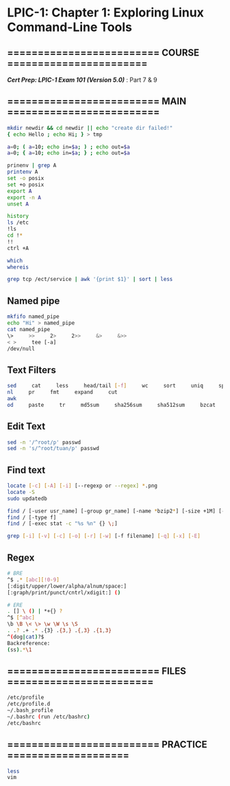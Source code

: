 # LPIC-1: Chapter 1: Exploring Linux Command-Line Tools

## ========================= COURSE =======================

***Cert Prep: LPIC-1 Exam 101 (Version 5.0)*** : Part 7 & 9

## ========================= MAIN =========================

```bash
mkdir newdir && cd newdir || echo "create dir failed!"
{ echo Hello ; echo Hi; } > tmp

a=0; ( a=10; echo in=$a; ) ; echo out=$a
a=0; { a=10; echo in=$a; } ; echo out=$a

prinenv | grep A
printenv A
set -o posix
set +o posix
export A
export -n A
unset A

history
ls /etc
!ls
cd !*
!!
ctrl +A

which
whereis

grep tcp /ect/service | awk '{print $1}' | sort | less
```

## Named pipe

```bash
mkfifo named_pipe
echo "Hi" > named_pipe
cat named_pipe
\>     >>     2>     2>>     &>     &>>
< >     tee [-a]
/dev/null
```

## Text Filters

```bash
sed     cat     less     head/tail [-f]     wc     sort     uniq     split/join
nl     pr     fmt     expand     cut
awk
od     paste     tr     md5sum     sha256sum     sha512sum     bzcat     xzcat     zcat
```

## Edit Text

```bash
sed -n '/^root/p' passwd
sed -n 's/^root/tuan/p' passwd
```

## Find text

```bash
locate [-c] [-A] [-i] [--regexp or --regex] *.png
locate -S
sudo updatedb

find / [-user usr_name] [-group gr_name] [-name *bzip2*] [-size +1M] [-mtime -1]
find / [-type f]
find / [-exec stat -c "%s %n" {} \;]

grep [-i] [-v] [-c] [-o] [-r] [-w] [-f filename] [-q] [-x] [-E]
```

## Regex

```bash
# BRE
^$ .* [abc][!0-9]
[:digit/upper/lower/alpha/alnum/space:]
[:graph/print/punct/cntrl/xdigit:] ()
```

```bash
# ERE
. [] \ () | *+{} ?
^$ [^abc]
\b \B \< \> \w \W \s \S
. .? .+ .* .{3} .{3,} .{,3} .{1,3}
^(dog|cat)?$
Backreference:
(ss).*\1
```

## ========================= FILES ========================

```bash
/etc/profile
/etc/profile.d
~/.bash_profile
~/.bashrc (run /etc/bashrc)
/etc/bashrc
```

## ========================= PRACTICE ====================

```bash
less
vim
```
